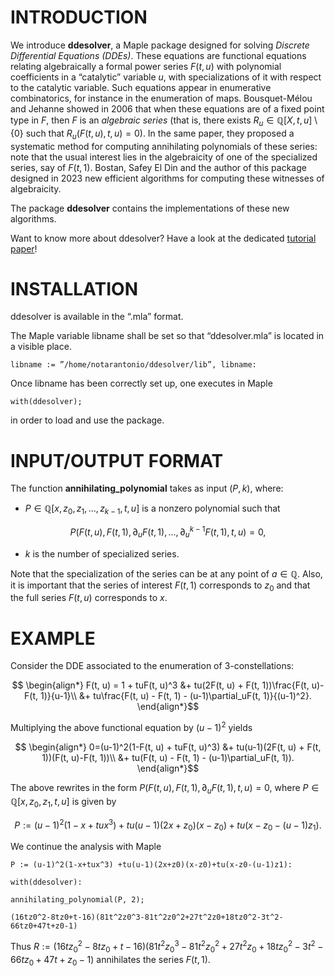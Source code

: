 # **INTRODUCTION**

We introduce **ddesolver**, a Maple package designed for solving *Discrete Differential
Equations (DDEs)*. These equations are functional equations relating algebraically a formal
power series $F(t, u)$ with polynomial coefficients in a “catalytic” variable $u$, with
specializations of it with respect to the catalytic variable. Such equations appear in
enumerative combinatorics, for instance in the enumeration of maps. Bousquet-Mélou and
Jehanne showed in $2006$ that when these equations are of a fixed point type in $F$, then $F$ is
an *algebraic series* (that is, there exists $R_u\in\mathbb{Q}[X, t, u]\setminus\{0\}$ such that $R_u(F(t, u), t, u)=0$).
In the same paper, they proposed a systematic method for computing
annihilating polynomials of these series: note that the usual interest lies in the algebraicity of 
one of the specialized series, say of $F(t, 1)$. Bostan, Safey El Din and the author of this package
designed in $2023$ new efficient algorithms for computing these witnesses of algebraicity. 

The package **ddesolver** contains the implementations of these new algorithms.

Want to know more about ddesolver? Have a look at the dedicated [tutorial paper](https://mathexp.eu/notarantonio/papers/ddesolver.pdf)!   


# **INSTALLATION**

ddesolver is available in the “.mla” format.

The Maple variable libname shall be set so that “ddesolver.mla” is
located in a visible place.

```
libname := ”/home/notarantonio/ddesolver/lib”, libname:
```

Once libname has been correctly set up, one executes in Maple

```
with(ddesolver);
```

in order to load and use the package.

# **INPUT/OUTPUT FORMAT**
The function **annihilating_polynomial** takes as input $(P, k)$, where:

- $P\in\mathbb{Q}[x, z_0, z_1, \ldots, z_{k-1}, t, u]$
is a nonzero polynomial such that
```math
P(F(t, u), F(t, 1), \partial_uF(t, 1), \ldots, \partial_u^{k-1}F(t, 1), t, u)=0,
```
- $k$ is the number of specialized series.

Note that the specialization of the series can be at any point of $a\in\mathbb{Q}$. Also, it is important that the series of interest $F(t, 1)$ corresponds to $z_0$ and that the full series $F(t, u)$ corresponds to $x$.


# **EXAMPLE**

  Consider the DDE associated to the enumeration of $3$-constellations:
    
  ```math
     \begin{align*} F(t, u) = 1 + tuF(t, u)^3 &+ tu(2F(t, u) + F(t, 1))\frac{F(t, u)-F(t, 1)}{u-1}\\
           &+ tu\frac{F(t, u) - F(t, 1) - (u-1)\partial_uF(t, 1)}{(u-1)^2}.
     \end{align*}
  ```
            
  Multiplying the above functional equation by $(u-1)^2$ yields
  
  ```math
     \begin{align*}  0=(u-1)^2(1-F(t, u) + tuF(t, u)^3) &+ tu(u-1)(2F(t, u) + F(t, 1))(F(t, u)-F(t, 1))\\
             &+  tu(F(t, u) - F(t, 1) - (u-1)\partial_uF(t, 1)).
     \end{align*}
  ```
      
  The above rewrites in the form $P(F(t, u), F(t, 1), \partial_uF(t, 1), t, u)=0$,
  where $P\in\mathbb{Q}[x, z_0, z_1, t, u]$ is given by
  
  ```math
    P := (u-1)^2(1-x+tux^3) +tu(u-1)(2x+z_0)(x-z_0)+tu(x-z_0-(u-1)z_1).
  ```
    
  We continue the analysis with Maple
    
    P := (u-1)^2(1-x+tux^3) +tu(u-1)(2x+z0)(x-z0)+tu(x-z0-(u-1)z1):
    
    with(ddesolver):

    annihilating_polynomial(P, 2);
 
    (16tz0^2-8tz0+t-16)(81t^2z0^3-81t^2z0^2+27t^2z0+18tz0^2-3t^2-66tz0+47t+z0-1)

  Thus $R := (16tz_0^2-8tz_0+t-16)(81t^2z_0^3-81t^2z_0^2+27t^2z_0+18tz_0^2-3t^2-66
    tz_0+47t+z_0-1)$ annihilates the series $F(t, 1)$.
 

